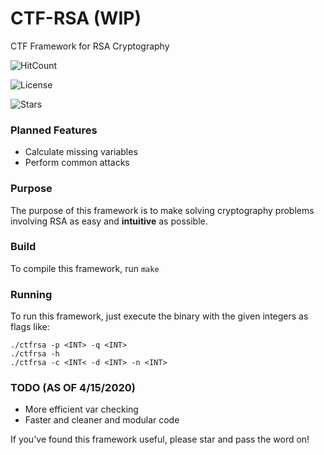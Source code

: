 # CTF-RSA (WIP)
CTF Framework for RSA Cryptography

![HitCount](http://hits.dwyl.io/JaydenB0/CTF-RSA.svg)

![License](https://img.shields.io/github/license/JaydenB0/CTF-RSA?style=flat-square)

![Stars](https://img.shields.io/github/stars/JaydenB0/CTF-RSA?style=for-the-badge)
### Planned Features

- Calculate missing variables
- Perform common attacks

### Purpose
The purpose of this framework is to make solving cryptography problems involving RSA as easy and **intuitive** as possible.

### Build
To compile this framework, run `make`

### Running
To run this framework, just execute the binary with the given integers as flags like:

```
./ctfrsa -p <INT> -q <INT>
./ctfrsa -h
./ctfrsa -c <INT< -d <INT> -n <INT>
```

### TODO (AS OF 4/15/2020)
- More efficient var checking
- Faster and cleaner and modular code

If you've found this framework useful, please star and pass the word on!
